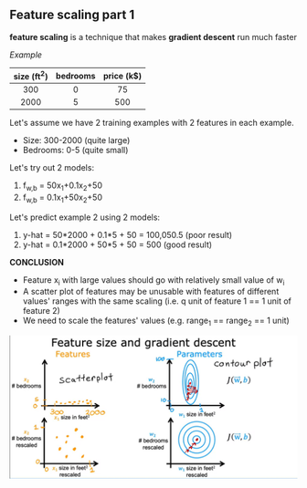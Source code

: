 ## Feature scaling part 1

**feature scaling** is a technique that makes **gradient descent** run much faster

*Example*

|size (ft<sup>2</sup>)|bedrooms|price (k$)|
|:---:|:---:|:---:|
|300|0|75|
|2000|5|500|

Let's assume we have 2 training examples with 2 features in each example.

- Size: 300-2000 (quite large)
- Bedrooms: 0-5 (quite small)

Let's try out 2 models:

1. f<sub>w,b</sub> = 50x<sub>1</sub>+0.1x<sub>2</sub>+50
2. f<sub>w,b</sub> = 0.1x<sub>1</sub>+50x<sub>2</sub>+50

Let's predict example 2 using 2 models:

1. y-hat = 50\*2000 + 0.1*5 + 50 = 100,050.5 (poor result)
2. y-hat = 0.1\*2000 + 50*5 + 50 = 500 (good result)

**CONCLUSION**

- Feature x<sub>i</sub> with large values should go with relatively small value of w<sub>i</sub>
- A scatter plot of features may be unusable with features of different values' ranges with the same scaling (i.e. q unit of feature 1 == 1 unit of feature 2)
- We need to scale the features' values (e.g. range<sub>1</sub> == range<sub>2</sub> == 1 unit)

![Alt text](<1. img.png>)